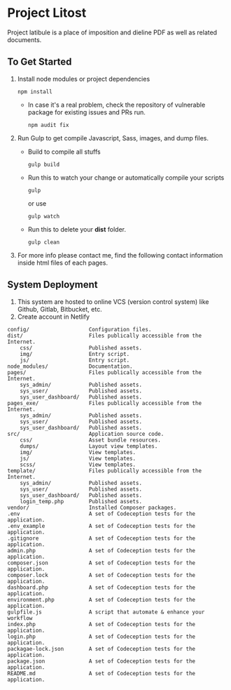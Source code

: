 # Project Litost

Project latibule is a place of imposition and dieline PDF as well as related documents.

## To Get Started

1. Install node modules or project dependencies

   ```
   npm install
   ```

   - In case it's a real problem, check the repository of vulnerable package for existing issues and PRs run.
     ```
     npm audit fix
     ```

2. Run Gulp to get compile Javascript, Sass, images, and dump files.

   - Build to compile all stuffs

     ```
     gulp build
     ```

   - Run this to watch your change or automatically compile your scripts

     ```
     gulp
     ```

     or use

     ```
     gulp watch
     ```

   - Run this to delete your **dist** folder.
     ```
     gulp clean
     ```

3. For more info please contact me, find the following contact information inside html files of each pages.

## System Deployment

1. This system are hosted to online VCS (version control system) like Github, Gitlab, Bitbucket, etc.
2. Create account in Netlify

```
config/                   Configuration files.
dist/                     Files publically accessible from the Internet.
    css/                  Published assets.
    img/                  Entry script.
    js/                   Entry script.
node_modules/             Documentation.
pages/                    Files publically accessible from the Internet.
    sys_admin/            Published assets.
    sys_user/             Published assets.
    sys_user_dashboard/   Published assets.
pages_exe/                Files publically accessible from the Internet.
    sys_admin/            Published assets.
    sys_user/             Published assets.
    sys_user_dashboard/   Published assets.
src/                      Application source code.
    css/                  Asset bundle resources.
    dumps/                Layout view templates.
    img/                  View templates.
    js/                   View templates.
    scss/                 View templates.
template/                 Files publically accessible from the Internet.
    sys_admin/            Published assets.
    sys_user/             Published assets.
    sys_user_dashboard/   Published assets.
    login_temp.php        Published assets.
vendor/                   Installed Composer packages.
.env                      A set of Codeception tests for the application.
.env_example              A set of Codeception tests for the application.
.gitignore                A set of Codeception tests for the application.
admin.php                 A set of Codeception tests for the application.
composer.json             A set of Codeception tests for the application.
composer.lock             A set of Codeception tests for the application.
dashboard.php             A set of Codeception tests for the application.
environment.php           A set of Codeception tests for the application.
gulpfile.js               A script that automate & enhance your workflow
index.php                 A set of Codeception tests for the application.
login.php                 A set of Codeception tests for the application.
packagae-lock.json        A set of Codeception tests for the application.
package.json              A set of Codeception tests for the application.
README.md                 A set of Codeception tests for the application.
```
